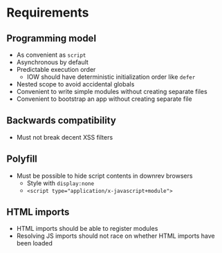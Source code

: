 # Requirements

## Programming model

* As convenient as `script`
* Asynchronous by default
* Predictable execution order
  * IOW should have deterministic initialization order like `defer`
* Nested scope to avoid accidental globals
* Convenient to write simple modules without creating separate files
* Convenient to bootstrap an app without creating separate file

## Backwards compatibility

* Must not break decent XSS filters

## Polyfill

* Must be possible to hide script contents in downrev browsers
  * Style with `display:none`
  * `<script type="application/x-javascript+module">`

## HTML imports

* HTML imports should be able to register modules
* Resolving JS imports should not race on whether HTML imports have been loaded
